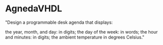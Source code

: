 # AgnedaVHDL
"Design a programmable desk agenda that displays:

the year, month, and day: in digits;
the day of the week: in words;
the hour and minutes: in digits;
the ambient temperature in degrees Celsius."
